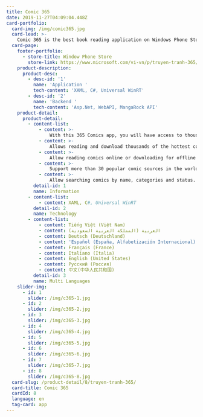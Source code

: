 ```yaml
---
title: Comic 365
date: 2019-11-27T04:09:04.448Z
card-portfolio:
  card-img: /img/comic365.jpg
  card-lead: >-
    Comic 365 is the best book reading application on Windows Phone Store, with more than 4000 comics from many sources... 
  card-page:   
    footer-portfolio:      
      - store-title: Window Phone Store
        store-link: https://www.microsoft.com/vi-vn/p/truyen-tranh-365/9nblgggzmtns#
    product-description:
      product-desc:
        - desc-id: '1'
          name: 'Application '
          tech-content: 'XAML, C#, Universal WinRT'
        - desc-id: '2'
          name: 'Backend '
          tech-content: 'Asp.Net, WebAPI, MangaRock API'
    product-detail:
      product-detail:
        - content-list:
            - content: >-
                With this 365 Comics app, you will have access to thousands of free manga titles with the best quality.
            - content: >-
                Allows reading and download thousands of the hottest comics today.
            - content: >-
                Allow reading comics online or downloading for offline reading.
            - content: >-
                Support more than 30 popular comic sources in the world.
            - content: >-
                Allow searching comics by name, categories and status.            
          detail-id: 1
          name: Information
        - content-list:
            - content: XAML, C#, Universal WinRT      
          detail-id: 2
          name: Technology
        - content-list:
            - content: Tiếng Việt (Việt Nam)
            - content: العربية (المملكة العربية السعودية)
            - content: Deutsch (Deutschland)
            - content: 'Español (España, Alfabetización Internacional)'
            - content: Français (France)
            - content: Italiano (Italia)
            - content: English (United States)
            - content: Русский (Россия)
            - content: 中文(中华人民共和国)
          detail-id: 3
          name: Multi Languages
    slider-img:
      - id: 1
        slider: /img/c365-1.jpg
      - id: 2
        slider: /img/c365-2.jpg
      - id: 3
        slider: /img/c365-3.jpg
      - id: 4
        slider: /img/c365-4.jpg
      - id: 5
        slider: /img/c365-5.jpg
      - id: 6
        slider: /img/c365-6.jpg
      - id: 7
        slider: /img/c365-7.jpg
      - id: 8
        slider: /img/c365-8.jpg
  card-slug: /product-detail/8/truyen-tranh-365/
  card-title: Comic 365
  cardId: 8
  language: en
  tag-card: app
---
```


